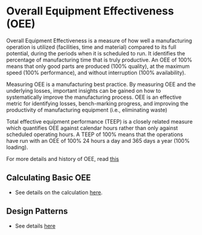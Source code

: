 # Overall Equipment Effectiveness (OEE)

Overall Equipment Effectiveness is a measure of how well a manufacturing operation is utilized (facilities, time and material) compared to its full potential, during the periods when it is scheduled to run. It identifies the percentage of manufacturing time that is truly productive. An OEE of 100% means that only good parts are produced (100% quality), at the maximum speed (100% performance), and without interruption (100% availability).

Measuring OEE is a manufacturing best practice. By measuring OEE and the underlying losses, important insights can be gained on how to systematically improve the manufacturing process. OEE is an effective metric for identifying losses, bench-marking progress, and improving the productivity of manufacturing equipment (i.e., eliminating waste)

Total effective equipment performance (TEEP) is a closely related measure which quantifies OEE against calendar hours rather than only against scheduled operating hours. A TEEP of 100% means that the operations have run with an OEE of 100% 24 hours a day and 365 days a year (100% loading).

For more details and history of OEE, read [this](https://en.wikipedia.org/wiki/Overall_equipment_effectiveness)

## Calculating Basic OEE

- See details on the calculation [here](OEECalculation.md).

## Design Patterns

- See details [here](OEEDesignPatterns.md)
